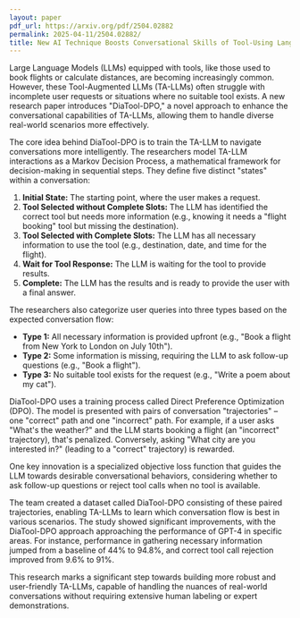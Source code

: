 ```yaml
---
layout: paper
pdf_url: https://arxiv.org/pdf/2504.02882
permalink: 2025-04-11/2504.02882/
title: New AI Technique Boosts Conversational Skills of Tool-Using Language Models
---
```




Large Language Models (LLMs) equipped with tools, like those used to book flights or calculate distances, are becoming increasingly common. However, these Tool-Augmented LLMs (TA-LLMs) often struggle with incomplete user requests or situations where no suitable tool exists. A new research paper introduces "DiaTool-DPO," a novel approach to enhance the conversational capabilities of TA-LLMs, allowing them to handle diverse real-world scenarios more effectively.

The core idea behind DiaTool-DPO is to train the TA-LLM to navigate conversations more intelligently. The researchers model TA-LLM interactions as a Markov Decision Process, a mathematical framework for decision-making in sequential steps.  They define five distinct "states" within a conversation:

1.  **Initial State:** The starting point, where the user makes a request.
2.  **Tool Selected without Complete Slots:** The LLM has identified the correct tool but needs more information (e.g., knowing it needs a "flight booking" tool but missing the destination).
3.  **Tool Selected with Complete Slots:** The LLM has all necessary information to use the tool (e.g., destination, date, and time for the flight).
4.  **Wait for Tool Response:** The LLM is waiting for the tool to provide results.
5.  **Complete:** The LLM has the results and is ready to provide the user with a final answer.

The researchers also categorize user queries into three types based on the expected conversation flow:

*   **Type 1:** All necessary information is provided upfront (e.g., "Book a flight from New York to London on July 10th").
*   **Type 2:** Some information is missing, requiring the LLM to ask follow-up questions (e.g., "Book a flight").
*   **Type 3:** No suitable tool exists for the request (e.g., "Write a poem about my cat").

DiaTool-DPO uses a training process called Direct Preference Optimization (DPO). The model is presented with pairs of conversation "trajectories" – one "correct" path and one "incorrect" path.  For example, if a user asks "What's the weather?" and the LLM starts booking a flight (an "incorrect" trajectory), that's penalized. Conversely, asking "What city are you interested in?" (leading to a "correct" trajectory) is rewarded.

One key innovation is a specialized objective loss function that guides the LLM towards desirable conversational behaviors, considering whether to ask follow-up questions or reject tool calls when no tool is available.

The team created a dataset called DiaTool-DPO consisting of these paired trajectories, enabling TA-LLMs to learn which conversation flow is best in various scenarios. The study showed significant improvements, with the DiaTool-DPO approach approaching the performance of GPT-4 in specific areas. For instance, performance in gathering necessary information jumped from a baseline of 44% to 94.8%, and correct tool call rejection improved from 9.6% to 91%.

This research marks a significant step towards building more robust and user-friendly TA-LLMs, capable of handling the nuances of real-world conversations without requiring extensive human labeling or expert demonstrations.